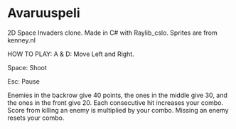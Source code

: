 # Avaruuspeli

2D Space Invaders clone.
Made in C# with Raylib_cslo. Sprites are from kenney.nl

HOW TO PLAY:
A & D: Move Left and Right.

Space: Shoot

Esc: Pause

Enemies in the backrow give 40 points, the ones in the middle give 30, and the ones in the front give 20. Each consecutive hit increases your combo.
Score from killing an enemy is multiplied by your combo. Missing an enemy resets your combo.
